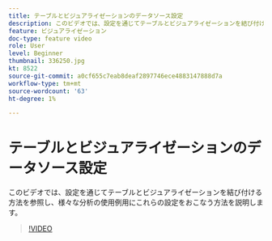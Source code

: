 ```yaml
---
title: テーブルとビジュアライゼーションのデータソース設定
description: このビデオでは、設定を通じてテーブルとビジュアライゼーションを結び付ける方法を参照し、様々な分析の使用例用にこれらの設定をおこなう方法を説明します。
feature: ビジュアライゼーション
doc-type: feature video
role: User
level: Beginner
thumbnail: 336250.jpg
kt: 8522
source-git-commit: a0cf655c7eab8deaf2897746ece4883147888d7a
workflow-type: tm+mt
source-wordcount: '63'
ht-degree: 1%

---
```



# テーブルとビジュアライゼーションのデータソース設定

このビデオでは、設定を通じてテーブルとビジュアライゼーションを結び付ける方法を参照し、様々な分析の使用例用にこれらの設定をおこなう方法を説明します。

>[!VIDEO](https://video.tv.adobe.com/v/336250/?quality=12&learn=on)
